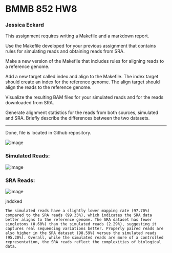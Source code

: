 # BMMB 852 HW8
### Jessica Eckard

This assignment requires writing a Makefile and a markdown report.

Use the Makefile developed for your previous assignment that contains rules for simulating reads and obtaining reads from SRA.

Make a new version of the Makefile that includes rules for aligning reads to a reference genome.

Add a new target called index and align to the Makefile. The index target should create an index for the reference genome. The align target should align the reads to the reference genome.

Visualize the resulting BAM files for your simulated reads and for the reads downloaded from SRA.

Generate alignment statistics for the reads from both sources, simulated and SRA.
Briefly describe the differences between the two datasets.

------------------------

Done, file is located in Github repository.

![image](https://github.com/user-attachments/assets/0c18fa9f-6439-4941-a586-74507d82309e)

### Simulated Reads:
![image](https://github.com/user-attachments/assets/bb30d0c5-d5b9-41ec-adea-fe6c1db2defe)


### SRA Reads:
![image](https://github.com/user-attachments/assets/23ea81ba-100d-47cc-b389-d893f330d062)

jndcked

	The simulated reads have a slightly lower mapping rate (97.70%) compared to the SRA reads (99.35%), which indicates the SRA data better aligns to the reference genome. The SRA dataset has fewer singletons (0.60%) than the simulated reads (2.29%), suggesting it captures real sequencing variations better. Properly paired reads are also higher in the SRA dataset (98.59%) versus the simulated reads (95.20%). Overall, while the simulated reads are more of a controlled representation, the SRA reads reflect the complexities of biological data.
